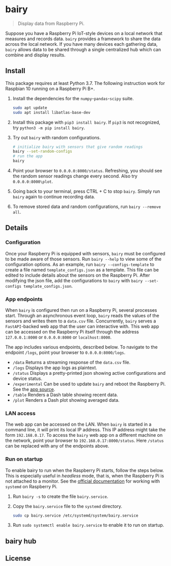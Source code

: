 # bairy

> Display data from Raspberry Pi.

Suppose you have a Raspberry Pi IoT-style devices on a local network that measures and records data. `bairy` provides a framework to share the data across the local network. If you have many devices each gathering data, `bairy` allows data to be shared through a single centralized hub which can combine and display results.

## Install

This package requires at least Python 3.7. The following instruction work for Raspbian 10 running on a Raspberry Pi B+.

1. Install the dependencies for the `numpy`-`pandas`-`scipy` suite.

   ```sh
   sudo apt update
   sudo apt install libatlas-base-dev
   ```

1. Install this package with `pip3 install bairy`. If `pip3` is not recognized, try `python3 -m pip install bairy`.

1. Try out `bairy` with random configurations.

   ```sh
   # initialize bairy with sensors that give random readings
   bairy --set-random-configs
   # run the app
   bairy
   ```

1. Point your browser to `0.0.0.0:8000/status`. Refreshing, you should see the random sensor readings change every second. Also try `0.0.0.0:8000\plot`.

1. Going back to your terminal, press CTRL + C to stop `bairy`. Simply run `bairy` again to continue recording data.

1. To remove stored data and random configurations, run `bairy --remove all`.

## Details

### Configuration

Once your Raspberry Pi is equipped with sensors, `bairy` must be configured to be made aware of those sensors. Run `bairy --help` to view some of the configuration options. As an example, run `bairy --configs-template` to create a file named `template_configs.json` as a template. This file can be edited to include details about the sensors on the Raspberry Pi. After modifying the json file, add the configurations to `bairy` with `bairy --set-configs template_configs.json`.

### App endpoints

When `bairy` is configured then run on a Raspberry Pi, several processes start. Through an asynchronous event loop, `bairy` reads the values of the sensors and writes them to a `data.csv` file. Concurrently, `bairy` serves a `FastAPI`-backed web app that the user can interactive with. This web app can be accessed on the Raspberry Pi itself through the address `127.0.0.1:8000` or `0.0.0.0:8000` or `localhost:8000`.

The app includes various endpoints, described below. To navigate to the endpoint `/logs`, point your browser to `0.0.0.0:8000/logs`.

- `/data` Returns a streaming response of the `data.csv` file.
- `/logs` Displays the app logs as plaintext.
- `/status` Displays a pretty-printed json showing active configurations and device status.
- `/experimental` Can be used to update `bairy` and reboot the Raspberry Pi. See the [app source](#bairy/device/app.py).
- `/table` Renders a Dash table showing recent data.
- `/plot` Renders a Dash plot showing averaged data.

### LAN access

The web app can be accessed on the LAN. When `bairy` is started in a command line, it will print its local IP address. This IP address might take the form `192.168.0.17`. To access the `bairy` web app on a different machine on the network, point your browser to `192.168.0.17:8000/status`. Here `/status` can be replaced with any of the endpoints above.

### Run on startup

To enable bairy to run when the Raspberry Pi starts, follow the steps below. This is especially useful in _headless_ mode, that is, when the Raspberry Pi is not attached to a monitor. See the [official documentation](#https://www.raspberrypi.org/documentation/linux/usage/systemd.md) for working with `systemd` on Raspberry Pi.

1. Run `bairy -s` to create the file `bairy.service`.

1. Copy the `bairy.service` file to the `systemd` directory.

   ```sh
   sudo cp bairy.service /etc/systemd/system/bairy.service
   ```

1. Run `sudo systemctl enable bairy.service` to enable it to run on startup.

## bairy hub

## License
